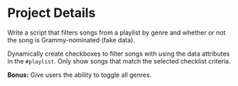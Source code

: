 # Project Details

Write a script that filters songs from a playlist by genre and whether or not the song is Grammy-nominated (fake data).

Dynamically create checkboxes to filter songs with using the data attributes in the `#playlist`. Only show songs that match the selected checklist criteria.

**Bonus:** Give users the ability to toggle all genres.